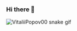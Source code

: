 ### Hi there 👋

<!--
**VitaliiPopov00/VitaliiPopov00** is a ✨ _special_ ✨ repository because its `README.md` (this file) appears on your GitHub profile.

Here are some ideas to get you started:

- 🔭 I’m currently working on ...
- 🌱 I’m currently learning ...
- 👯 I’m looking to collaborate on ...
- 🤔 I’m looking for help with ...
- 💬 Ask me about ...
- 📫 How to reach me: ...
- 😄 Pronouns: ...
- ⚡ Fun fact: ...
-->
![VitaliiPopov00 snake gif](https://github.com/VitaliiPopov00/VitaliiPopov00/blob/output/github-contribution-grid-snake.svg)

